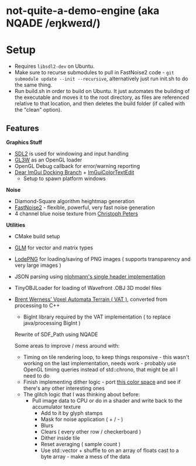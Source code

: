 # not-quite-a-demo-engine (aka NQADE /eŋkweɪd/)

# Setup
- Requires `libsdl2-dev` on Ubuntu.
- Make sure to recurse submodules to pull in FastNoise2 code - `git submodule update --init --recursive`, alternatively just run init.sh to do the same thing.
- Run build.sh in order to build on Ubuntu. It just automates the building of the executable and moves it to the root directory, as files are referenced relative to that location, and then deletes the build folder (if called with the "clean" option).



## Features
**Graphics Stuff**
- [SDL2](https://wiki.libsdl.org/) is used for windowing and input handling
- [GL3W](https://github.com/skaslev/gl3w) as an OpenGL loader
- OpenGL Debug callback for error/warning reporting
- [Dear ImGui Docking Branch](https://github.com/ocornut/imgui/tree/docking) + [ImGuiColorTextEdit](https://github.com/BalazsJako/ImGuiColorTextEdit)
	- Setup to spawn platform windows


**Noise**
- Diamond-Square algorithm heightmap generation
- [FastNoise2](https://github.com/Auburn/FastNoise2) - flexible, powerful, very fast noise generation
- 4 channel blue noise texture from [Christoph Peters](http://momentsingraphics.de/BlueNoise.html)


**Utilities**
- CMake build setup
- [GLM](http://glm.g-truc.net/0.9.8/api/index.html) for vector and matrix types
- [LodePNG](https://lodev.org/lodepng/) for loading/saving of PNG images ( supports transparency and very large images )
- JSON parsing using [nlohmann's single header implementation](https://github.com/nlohmann/json)
- TinyOBJLoader for loading of Wavefront .OBJ 3D model files
- [Brent Werness' Voxel Automata Terrain ( VAT )](https://bitbucket.org/BWerness/voxel-automata-terrain/src/master/), converted from processing to C++
	- BigInt library required by the VAT implementation ( to replace java/processing BigInt )


	Rewrite of SDF_Path using NQADE

	Some areas to improve / mess around with:
	- Timing on tile rendering loop, to keep things responsive - this wasn't working on the last implementation, needs work - probably use OpenGL timing queries instead of std::chrono, that might be all I need to do
	- Finish implementing dither logic - port [this color space](https://bottosson.github.io/posts/colorpicker/) and see if there's any other interesting ones
	- The glitch logic that I was thinking about before:
		- Pull image data to CPU or do in a shader and write back to the accumulator texture
			- Add to it by glyph stamps
			- Mask for noise application ( + / - )
			- Blurs
			- Clears ( every other row / checkerboard )
			- Dither inside tile
			- Reset averaging ( sample count )
			- Use std::vector + shuffle to on an array of floats cast to a byte array - make a mess of the data
